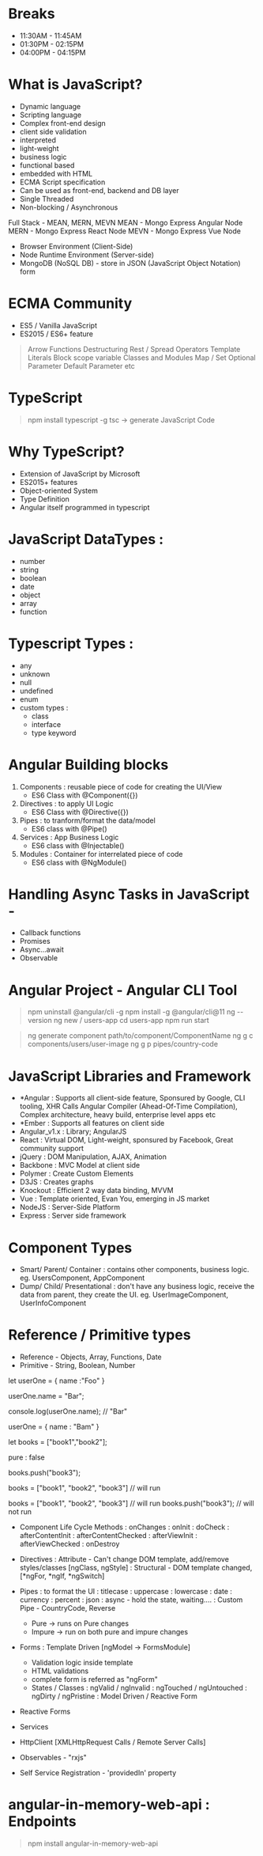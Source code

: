 # Breaks
- 11:30AM - 11:45AM
- 01:30PM - 02:15PM 
- 04:00PM - 04:15PM

# What is JavaScript?
- Dynamic language
- Scripting language
- Complex front-end design
- client side validation
- interpreted
- light-weight
- business logic
- functional based 
- embedded with HTML
- ECMA Script specification
- Can be used as front-end, backend and DB layer
- Single Threaded
- Non-blocking / Asynchronous

Full Stack - MEAN, MERN, MEVN 
MEAN - Mongo Express Angular Node
MERN - Mongo Express React Node
MEVN - Mongo Express Vue Node

- Browser Environment (Client-Side)
- Node Runtime Environment (Server-side)
- MongoDB (NoSQL DB) - store in JSON (JavaScript Object Notation) form


# ECMA Community
- ES5 / Vanilla JavaScript
- ES2015 / ES6+ feature
> Arrow Functions
> Destructuring
> Rest / Spread Operators
> Template Literals
> Block scope variable
> Classes and Modules
> Map / Set
> Optional Parameter
> Default Parameter etc


# TypeScript
> npm install typescript -g
> tsc <filename> -> generate JavaScript Code

# Why TypeScript?
- Extension of JavaScript by Microsoft
- ES2015+ features
- Object-oriented System
- Type Definition
- Angular itself programmed in typescript

# JavaScript DataTypes : 
- number
- string
- boolean
- date
- object
- array
- function

# Typescript Types :
- any
- unknown
- null
- undefined
- enum
- custom types :
    - class 
    - interface 
    - type keyword


# Angular Building blocks
1. Components : reusable piece of code for creating the UI/View
    - ES6 Class with @Component({})
2. Directives : to apply UI Logic
    - ES6 Class with @Directive({})
3. Pipes : to tranform/format the data/model
    - ES6 class with @Pipe()
4. Services : App Business Logic
    - ES6 class with @Injectable()
5. Modules : Container for interrelated piece of code
    - ES6 class with @NgModule()

# Handling Async Tasks in JavaScript -
- Callback functions
- Promises
- Async...await
- Observable

# Angular Project - Angular CLI Tool
> npm uninstall @angular/cli -g
> npm install -g @angular/cli@11
> ng --version
> ng new <project-name> / users-app
> cd users-app
> npm run start 

> ng generate component path/to/component/ComponentName
> ng g c components/users/user-image 
> ng g p pipes/country-code

# JavaScript Libraries and Framework
- *Angular : Supports all client-side feature, Sponsured by Google, CLI tooling, XHR Calls Angular Compiler (Ahead-Of-Time Compilation), Complex architecture, heavy build, enterprise level apps etc
- *Ember : Supports all features on client side
- Angular_v1.x : Library; AngularJS
- React : Virtual DOM, Light-weight, sponsured by Facebook, Great community support
- jQuery : DOM Manipulation, AJAX, Animation
- Backbone : MVC Model at client side
- Polymer : Create Custom Elements
- D3JS : Creates graphs
- Knockout : Efficient 2 way data binding, MVVM
- Vue : Template oriented, Evan You, emerging in JS market
- NodeJS : Server-Side Platform
- Express : Server side framework


# Component Types
- Smart/ Parent/ Container : contains other components, business logic. eg. UsersComponent, AppComponent
- Dump/ Child/ Presentational : don't have any business logic, receive the data from parent, they create the UI. eg. UserImageComponent, UserInfoComponent




# Reference / Primitive types
- Reference - Objects, Array, Functions, Date
- Primitive - String, Boolean, Number

let userOne = {
    name :"Foo"
}

<!-- Impure Change -->
userOne.name = "Bar";

console.log(userOne.name);      // "Bar"

<!-- Pure Change -->
userOne = {
    name : "Bam"
}

let books = ["book1","book2"];

pure : false

books.push("book3");


books = ["book1", "book2", "book3"]         // will run

books = ["book1", "book2", "book3"]        // will run
books.push("book3");                        // will not run



- Component Life Cycle Methods
: onChanges
: onInit
: doCheck
: afterContentInit
: afterContentChecked
: afterViewInit
: afterViewChecked
: onDestroy

- Directives
: Attribute - Can't change DOM template, add/remove styles/classes [ngClass, ngStyle]
: Structural - DOM template changed, [*ngFor, *ngIf, *ngSwitch]

- Pipes : to format the UI
: titlecase
: uppercase
: lowercase
: date
: currency
: percent
: json
: async - hold the state, waiting....
: Custom Pipe - CountryCode, Reverse 
    - Pure -> runs on Pure changes
    - Impure -> run on both pure and impure changes

- Forms
: Template Driven [ngModel -> FormsModule]
    - Validation logic inside template
    - HTML validations
    - complete form is referred as "ngForm"
    - States / Classes
        : ngValid / ngInvalid
        : ngTouched / ngUntouched
        : ngDirty / ngPristine
: Model Driven / Reactive Form


- Reactive Forms
- Services
- HttpClient [XMLHttpRequest Calls / Remote Server Calls]
- Observables - "rxjs"



- Self Service Registration - 'providedIn' property

# angular-in-memory-web-api : Endpoints
> npm install angular-in-memory-web-api
